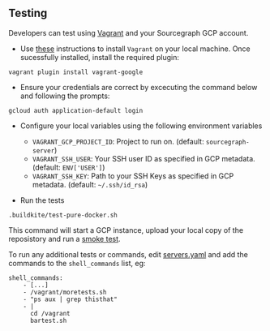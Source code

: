 ## Testing

Developers can test using [Vagrant](https://www.vagrantup.com) and your Sourcegraph GCP account.

- Use [these](https://www.vagrantup.com/docs/index) instructions to install `Vagrant` on your local machine. Once sucessfully installed, install the required plugin:
```
vagrant plugin install vagrant-google
```

- Ensure your credentials are correct by excecuting the command below and following the prompts:
```
gcloud auth application-default login
```

- Configure your local variables using the following environment variables
  - `VAGRANT_GCP_PROJECT_ID`: Project to run on. (default: `sourcegraph-server`)
  - `VAGRANT_SSH_USER`: Your SSH user ID as specified in GCP metadata. (default: `ENV['USER']`)
  - `VAGRANT_SSH_KEY`: Path to your SSH Keys as specified in GCP metadata. (default: `~/.ssh/id_rsa`)

- Run the tests
```
.buildkite/test-pure-docker.sh
```

This command will start a GCP instance, upload your local copy of the reposistory and run a [smoke test](test/pure-docker/smoke-test.sh).

To run any additional tests or commands, edit [servers.yaml](test/pure-docker/servers.yaml) and add the commands to the `shell_commands` list, eg:
```
shell_commands:
    - [...]
    - /vagrant/moretests.sh
    - "ps aux | grep thisthat"
    - |
      cd /vagrant
      bartest.sh
```
